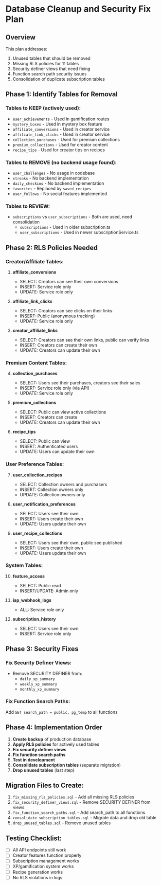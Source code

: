 # Database Cleanup and Security Fix Plan

## Overview
This plan addresses:
1. Unused tables that should be removed
2. Missing RLS policies for 11 tables
3. Security definer views that need fixing
4. Function search path security issues
5. Consolidation of duplicate subscription tables

## Phase 1: Identify Tables for Removal

### Tables to KEEP (actively used):
- `user_achievements` - Used in gamification routes
- `mystery_boxes` - Used in mystery box feature
- `affiliate_conversions` - Used in creator service
- `affiliate_link_clicks` - Used in creator service
- `collection_purchases` - Used for premium collections
- `premium_collections` - Used for creator content
- `recipe_tips` - Used for creator tips on recipes

### Tables to REMOVE (no backend usage found):
- `user_challenges` - No usage in codebase
- `streaks` - No backend implementation
- `daily_checkins` - No backend implementation
- `favorites` - Replaced by `saved_recipes`
- `user_follows` - No social features implemented

### Tables to REVIEW:
- `subscriptions` vs `user_subscriptions` - Both are used, need consolidation
  - `subscriptions` - Used in older subscription.ts
  - `user_subscriptions` - Used in newer subscriptionService.ts

## Phase 2: RLS Policies Needed

### Creator/Affiliate Tables:
1. **affiliate_conversions**
   - SELECT: Creators can see their own conversions
   - INSERT: Service role only
   - UPDATE: Service role only

2. **affiliate_link_clicks**
   - SELECT: Creators can see clicks on their links
   - INSERT: Public (anonymous tracking)
   - UPDATE: Service role only

3. **creator_affiliate_links**
   - SELECT: Creators can see their own links, public can verify links
   - INSERT: Creators can create their own
   - UPDATE: Creators can update their own

### Premium Content Tables:
4. **collection_purchases**
   - SELECT: Users see their purchases, creators see their sales
   - INSERT: Service role only (via API)
   - UPDATE: Service role only

5. **premium_collections**
   - SELECT: Public can view active collections
   - INSERT: Creators can create
   - UPDATE: Creators can update their own

6. **recipe_tips**
   - SELECT: Public can view
   - INSERT: Authenticated users
   - UPDATE: Users can update their own

### User Preference Tables:
7. **user_collection_recipes**
   - SELECT: Collection owners and purchasers
   - INSERT: Collection owners only
   - UPDATE: Collection owners only

8. **user_notification_preferences**
   - SELECT: Users see their own
   - INSERT: Users create their own
   - UPDATE: Users update their own

9. **user_recipe_collections**
   - SELECT: Users see their own, public see published
   - INSERT: Users create their own
   - UPDATE: Users update their own

### System Tables:
10. **feature_access**
    - SELECT: Public read
    - INSERT/UPDATE: Admin only

11. **iap_webhook_logs**
    - ALL: Service role only

12. **subscription_history**
    - SELECT: Users see their own
    - INSERT: Service role only

## Phase 3: Security Fixes

### Fix Security Definer Views:
- Remove SECURITY DEFINER from:
  - `daily_xp_summary`
  - `weekly_xp_summary` 
  - `monthly_xp_summary`

### Fix Function Search Paths:
Add `SET search_path = public, pg_temp` to all functions

## Phase 4: Implementation Order

1. **Create backup** of production database
2. **Apply RLS policies** for actively used tables
3. **Fix security definer views**
4. **Fix function search paths**
5. **Test in development**
6. **Consolidate subscription tables** (separate migration)
7. **Drop unused tables** (last step)

## Migration Files to Create:

1. `fix_missing_rls_policies.sql` - Add all missing RLS policies
2. `fix_security_definer_views.sql` - Remove SECURITY DEFINER from views
3. `fix_function_search_paths.sql` - Add search_path to all functions
4. `consolidate_subscription_tables.sql` - Migrate data and drop old table
5. `drop_unused_tables.sql` - Remove unused tables

## Testing Checklist:
- [ ] All API endpoints still work
- [ ] Creator features function properly
- [ ] Subscription management works
- [ ] XP/gamification system works
- [ ] Recipe generation works
- [ ] No RLS violations in logs